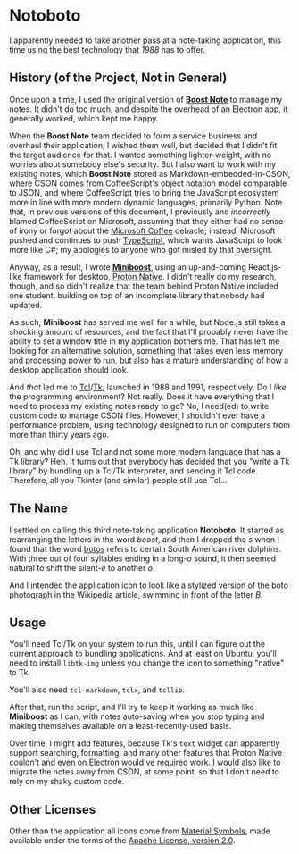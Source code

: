 # Notoboto

I apparently needed to take another pass at a note-taking application, this time using the best technology that *1988* has to offer.

## History (of the Project, Not in General)

Once upon a time, I used the original version of [**Boost Note**](https://boostnote.io/) to manage my notes.  It didn't do too much, and despite the overhead of an Electron app, it generally worked, which kept me happy.

When the **Boost Note** team decided to form a service business and overhaul their application, I wished them well, but decided that I didn't fit the target audience for that.  I wanted something lighter-weight, with no worries about somebody else's security.  But I also want to work with my existing notes, which **Boost Note** stored as Markdown-embedded-in-CSON, where CSON comes from CoffeeScript's object notation model comparable to JSON, and where CoffeeScript tries to bring the JavaScript ecosystem more in line with more modern dynamic languages, primarily Python.  Note that, in previous versions of this document, I previously and *incorrectly* blamed CoffeeScript on Microsoft, assuming that they either had no sense of irony or forgot about the [Microsoft Coffee](https://microsoft-coffee.medium.com/) debacle; instead, Microsoft pushed and continues to push [TypeScript](https://en.wikipedia.org/wiki/TypeScript), which wants JavaScript to look more like C#; my apologies to anyone who got misled by that oversight.

Anyway, as a result, I wrote [**Miniboost**](https://github.com/jcolag/Miniboost), using an up-and-coming React.js-like framework for desktop, [Proton Native](https://github.com/kusti8/proton-native/issues).  I didn't really do my research, though, and so didn't realize that the team behind Proton Native included one student, building on top of an incomplete library that nobody had updated.

As such, **Miniboost** has served me well for a while, but Node.js still takes a shocking amount of resources, and the fact that I'll probably never have the ability to set a window title in my application bothers me.  That has left me looking for an alternative solution, something that takes even less memory and processing power to run, but also has a mature understanding of how a desktop application should look.

And *that* led me to [Tcl](https://en.wikipedia.org/wiki/Tcl)/[Tk](https://en.wikipedia.org/wiki/Tk_%28software%29), launched in 1988 and 1991, respectively.  Do I *like* the programming environment?  Not really.  Does it have everything that I need to process my existing notes ready to go?  No, I need(ed) to write custom code to manage CSON files.  However, I shouldn't ever have a performance problem, using technology designed to run on computers from more than thirty years ago.

Oh, and why did I use Tcl and not some more modern language that has a Tk library?  Heh.  It turns out that everybody has decided that you "write a Tk library" by bundling up a Tcl/Tk interpreter, and sending it Tcl code.  Therefore, all you Tkinter (and similar) people still use Tcl...

## The Name

I settled on calling this third note-taking application **Notoboto**.  It started as rearranging the letters in the word *boost*, and then I dropped the *s* when I found that the word [botos](https://en.wikipedia.org/wiki/Boto) refers to certain South American river dolphins.  With three out of four syllables ending in a long-*o* sound, it then seemed natural to shift the silent-*e* to another *o*.

And I intended the application icon to look like a stylized version of the boto photograph in the Wikipedia article, swimming in front of the letter *B*.

## Usage

You'll need Tcl/Tk on your system to run this, until I can figure out the current approach to bundling applications.  And at least on Ubuntu, you'll need to install `libtk-img` unless you change the icon to something "native" to Tk.

You'll also need `tcl-markdown`, `tclx`, and `tcllib`.

After that, run the script, and I'll try to keep it working as much like **Miniboost** as I can, with notes auto-saving when you stop typing and making themselves available on a least-recently-used basis.

Over time, I might add features, because Tk's `text` widget can apparently support searching, formatting, and many other features that Proton Native couldn't and even on Electron would've required work.  I would also like to migrate the notes away from CSON, at some point, so that I don't need to rely on my shaky custom code.

## Other Licenses

Other than the application all icons come from [Material Symbols](https://fonts.google.com/icons), made available under the terms of the [Apache License, version 2.0](https://www.apache.org/licenses/LICENSE-2.0.html).
